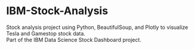 # IBM-Stock-Analysis

Stock analysis project using Python, BeautifulSoup, and Plotly to visualize Tesla and Gamestop stock data.  
Part of the IBM Data Science Stock Dashboard project.

